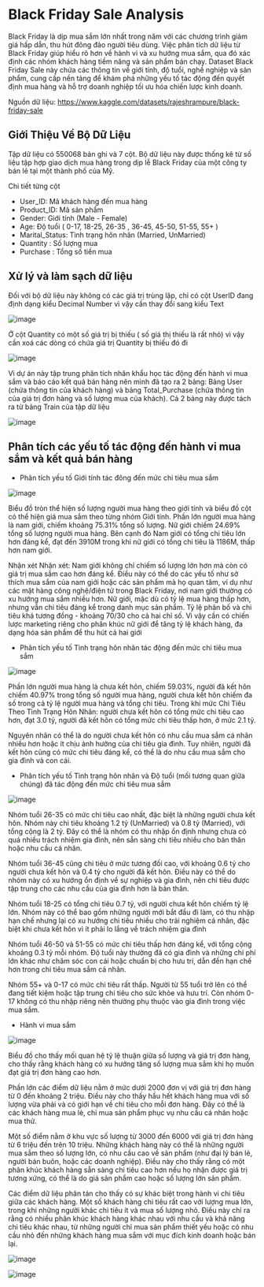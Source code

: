 # Black Friday Sale Analysis
Black Friday là dịp mua sắm lớn nhất trong năm với các chương trình giảm giá hấp dẫn, thu hút đông đảo người tiêu dùng. Việc phân tích dữ liệu từ Black Friday giúp hiểu rõ hơn về hành vi và xu hướng mua sắm, qua đó xác định các nhóm khách hàng tiềm năng và sản phẩm bán chạy. Dataset Black Friday Sale này chứa các thông tin về giới tính, độ tuổi, nghề nghiệp và sản phẩm, cung cấp nền tảng để khám phá những yếu tố tác động đến quyết định mua hàng và hỗ trợ doanh nghiệp tối ưu hóa chiến lược kinh doanh.

Nguồn dữ liệu: https://www.kaggle.com/datasets/rajeshrampure/black-friday-sale

## Giới Thiệu Về Bộ Dữ Liệu
Tập dữ liệu có 550068 bản ghi và 7 cột. Bộ dữ liệu này được thống kê từ số liệu tập hợp giao dịch mua hàng trong dịp lễ Black Friday của một công ty bán lẻ tại một thành phố của Mỹ.

Chi tiết từng cột 

- User_ID: Mã khách hàng đến mua hàng
- Product_ID: Mã sản phẩm
- Gender: Giới tính (Male - Female)
- Age: Độ tuổi ( 0-17, 18-25, 26-35 , 36-45, 45-50, 51-55, 55+ )
- Marital_Status: Tình trạng hôn nhân (Married, UnMarried)
- Quantity : Số lượng mua
- Purchase : Tổng số tiền mua

## Xử lý và làm sạch dữ liệu
Đối với bộ dữ liệu này không có các giá trị trùng lặp, chỉ có cột UserID  đang định dạng kiểu Decimal Number vì vậy cần thay đổi sang kiểu Text

![image](https://github.com/user-attachments/assets/a217d09d-64a5-4902-9193-74ef1ac52064)


Ở cột Quantity có một số giá trị bị thiếu ( số giá thị thiếu là rất nhỏ) vì vậy cần xoá các dòng có chứa giá trị Quantity bị thiếu đó đi

![image](https://github.com/user-attachments/assets/92f1e460-fbe5-4096-b91c-dd4a9dda5a3a)

Vì dự án này tập trung phân tích nhân khẩu học tác động đến hành vi mua sắm và báo cáo kết quả bán hàng nên mình đã tạo ra 2 bảng: Bảng User (chứa thông tin của khách hàng) và bảng Total_Purchase (chứa thông tin của giá trị đơn hàng và số lượng mua của khách). Cả 2 bảng này được tách ra từ bảng Train của tập dữ liệu

![image](https://github.com/user-attachments/assets/1691f84e-7512-41cc-a947-743ca31375a1)

## Phân tích các yếu tố tác động đến hành vi mua sắm và kết quả bán hàng

- Phân tích yếu tố Giới tính tác đông đến mức chi tiêu mua sắm

![image](https://github.com/user-attachments/assets/83e6ec29-89a5-4576-8c1a-4966815073f8)

Biểu đồ tròn thể hiện số lượng người mua hàng theo giới tính  và biểu đồ cột có thể hiện giá mua sắm theo từng nhóm Giới tính. Phần lớn người mua hàng là nam giới, chiếm khoảng 75.31% tổng số lượng.
Nữ giới chiếm 24.69% tổng số lượng người mua hàng. Bên cạnh đó Nam giới có tổng chi tiêu lớn hơn đáng kể, đạt đến 3910M trong khi nữ giới có tổng chi tiêu là 1186M, thấp hơn nam giới.

Nhận xét Nhận xét: Nam giới không chỉ chiếm số lượng lớn hơn mà còn có giá trị mua sắm cao hơn đáng kể.  Điều này có thể do các yếu tố như sở thích mua sắm của nam giới hoặc các sản phẩm mà họ quan tâm, ví dụ như các mặt hàng công nghệ/điện tử trong Black Friday, nơi nam giới thường có xu hướng mua sắm nhiều hơn. Nữ giới, mặc dù có tỷ lệ mua hàng thấp hơn, nhưng vẫn chi tiêu đáng kể trong danh mục sản phẩm.
Tỷ lệ phân bố và chi tiêu khá tương đồng - khoảng 70/30 cho cả hai chỉ số. Vì vậy cần có chiến lược marketing riêng cho phân khúc nữ giới để tăng tỷ lệ khách hàng, đa dạng hóa sản phẩm để thu hút cả hai giới

- Phân tích yếu tố Tình trạng hôn nhân tác động đến mức chi tiêu mua sắm

![image](https://github.com/user-attachments/assets/5d802786-3a04-4c9a-a3da-44bfa7d9feea)

Phần lớn người mua hàng là chưa kết hôn, chiếm 59.03%, người đã kết hôn chiếm 40.97% trong tổng số người mua hàng, người chưa kết hôn chiếm đa số trong cả tỷ lệ người mua hàng và tổng chi tiêu. Trong khi mức Chi Tiêu Theo Tình Trạng Hôn Nhân: người chưa kết hôn có tổng mức chi tiêu cao hơn, đạt 3.0 tỷ, người đã kết hôn có tổng mức chi tiêu thấp hơn, ở mức 2.1 tỷ.

Nguyên nhân có thể là do người chưa kết hôn có nhu cầu mua sắm cá nhân nhiều hơn hoặc ít chịu ảnh hưởng của chi tiêu gia đình. Tuy nhiên, người đã kết hôn cũng có mức chi tiêu đáng kể, có thể là do nhu cầu mua sắm cho gia đình và con cái.

- Phân tích yếu tố Tình trạng hôn nhân và Độ tuổi (mối tương quan giữa chúng) đã tác động đến mức chi tiêu mua sắm

![image](https://github.com/user-attachments/assets/06296e2c-44a4-46a2-9391-0d3874fbcfc7)

Nhóm tuổi 26-35 có mức chi tiêu cao nhất, đặc biệt là những người chưa kết hôn. Nhóm này chi tiêu khoảng 1.2 tỷ (UnMarried) và 0.8 tỷ (Married), với tổng cộng là 2 tỷ. Đây có thể là nhóm có thu nhập ổn định nhưng chưa có quá nhiều trách nhiệm gia đình, nên sẵn sàng chi tiêu nhiều cho bản thân hoặc nhu cầu cá nhân.

Nhóm tuổi 36-45 cũng chi tiêu ở mức tương đối cao, với khoảng 0.6 tỷ cho người chưa kết hôn và 0.4 tỷ cho người đã kết hôn. Điều này có thể do nhóm này có xu hướng ổn định về sự nghiệp và gia đình, nên chi tiêu được tập trung cho các nhu cầu của gia đình hơn là bản thân.

Nhóm tuổi 18-25 có tổng chi tiêu 0.7 tỷ, với người chưa kết hôn chiếm tỷ lệ lớn. Nhóm này có thể bao gồm những người mới bắt đầu đi làm, có thu nhập hạn chế nhưng lại có xu hướng chi tiêu nhiều cho trải nghiệm cá nhân, đặc biệt khi chưa kết hôn  vì ít phải lo lắng về trách nhiệm gia đình

Nhóm tuổi 46-50 và 51-55 có mức chi tiêu thấp hơn đáng kể, với tổng cộng khoảng 0.3 tỷ mỗi nhóm. Độ tuổi này thường đã có gia đình và những chi phí lớn khác như chăm sóc con cái hoặc chuẩn bị cho hưu trí, dẫn đến hạn chế hơn trong chi tiêu mua sắm cá nhân.

Nhóm 55+ và 0-17 có mức chi tiêu rất thấp. Người từ 55 tuổi trở lên có thể đang tiết kiệm hoặc tập trung chi tiêu cho sức khỏe và hưu trí. Còn nhóm 0-17 không có thu nhập riêng nên thường phụ thuộc vào gia đình trong việc mua sắm.

- Hành vi mua sắm

![image](https://github.com/user-attachments/assets/c9494cac-8bc6-4352-9a9f-0088de506dc0)

Biểu đồ cho thấy mối quan hệ tỷ lệ thuận giữa số lượng và giá trị đơn hàng, cho thấy rằng khách hàng có xu hướng tăng số lượng mua sắm khi họ muốn đạt giá trị đơn hàng cao hơn.

Phần lớn các điểm dữ liệu nằm ở mức dưới 2000 đơn vị với giá trị đơn hàng từ 0 đến khoảng 2 triệu. Điều này cho thấy hầu hết khách hàng mua với số lượng vừa phải và có giới hạn về chi tiêu cho mỗi đơn hàng.
Đây có thể là các khách hàng mua lẻ, chỉ mua sản phẩm phục vụ nhu cầu cá nhân hoặc mua thử.

Một số điểm nằm ở khu vực số lượng từ 3000 đến 6000 với giá trị đơn hàng từ 6 triệu đến trên 10 triệu. Những khách hàng này có thể là những người mua sắm theo số lượng lớn, có nhu cầu cao về sản phẩm (như đại lý bán lẻ, người bán buôn, hoặc các doanh nghiệp). Điều này cho thấy rằng có một phân khúc khách hàng sẵn sàng chi tiêu cao hơn nếu họ nhận được giá trị tương xứng, có thể là do giá sản phẩm cao hoặc số lượng lớn sản phẩm.

Các điểm dữ liệu phân tán cho thấy có sự khác biệt trong hành vi chi tiêu giữa các khách hàng. Một số khách hàng chi tiêu rất cao với lượng mua lớn, trong khi những người khác chi tiêu ít và mua số lượng nhỏ.
Điều này chỉ ra rằng có nhiều phân khúc khách hàng khác nhau với nhu cầu và khả năng chi tiêu khác nhau, từ những người chỉ mua sản phẩm thiết yếu hoặc có nhu cầu nhỏ đến những khách hàng mua sắm với mục đích kinh doanh hoặc bán lại.


![image](https://github.com/user-attachments/assets/45d87a95-4afb-4c4e-b92e-1b4e01992482)

![image](https://github.com/user-attachments/assets/c08c7b99-da2b-493c-9d6b-d4742e0ba95a)








